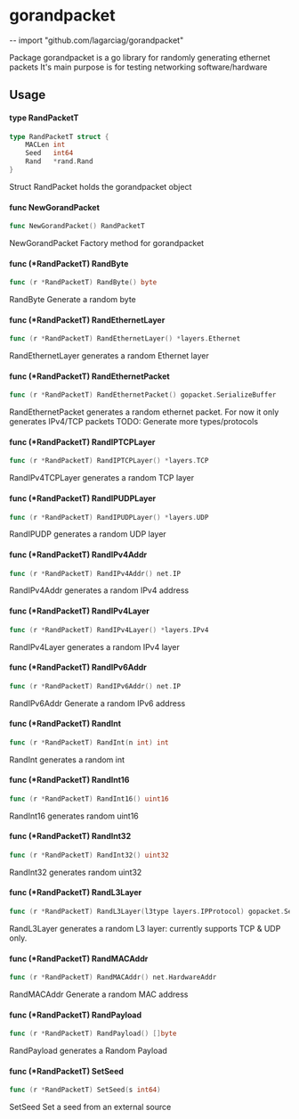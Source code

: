 # gorandpacket
--
    import "github.com/lagarciag/gorandpacket"

Package gorandpacket is a go library for randomly generating ethernet packets
It's main purpose is for testing networking software/hardware

## Usage

#### type RandPacketT

```go
type RandPacketT struct {
	MACLen int
	Seed   int64
	Rand   *rand.Rand
}
```

Struct RandPacket holds the gorandpacket object

#### func  NewGorandPacket

```go
func NewGorandPacket() RandPacketT
```
NewGorandPacket Factory method for gorandpacket

#### func (*RandPacketT) RandByte

```go
func (r *RandPacketT) RandByte() byte
```
RandByte Generate a random byte

#### func (*RandPacketT) RandEthernetLayer

```go
func (r *RandPacketT) RandEthernetLayer() *layers.Ethernet
```
RandEthernetLayer generates a random Ethernet layer

#### func (*RandPacketT) RandEthernetPacket

```go
func (r *RandPacketT) RandEthernetPacket() gopacket.SerializeBuffer
```
RandEthernetPacket generates a random ethernet packet. For now it only generates
IPv4/TCP packets TODO: Generate more types/protocols

#### func (*RandPacketT) RandIPTCPLayer

```go
func (r *RandPacketT) RandIPTCPLayer() *layers.TCP
```
RandIPv4TCPLayer generates a random TCP layer

#### func (*RandPacketT) RandIPUDPLayer

```go
func (r *RandPacketT) RandIPUDPLayer() *layers.UDP
```
RandIPUDP generates a random UDP layer

#### func (*RandPacketT) RandIPv4Addr

```go
func (r *RandPacketT) RandIPv4Addr() net.IP
```
RandIPv4Addr generates a random IPv4 address

#### func (*RandPacketT) RandIPv4Layer

```go
func (r *RandPacketT) RandIPv4Layer() *layers.IPv4
```
RandIPv4Layer generates a random IPv4 layer

#### func (*RandPacketT) RandIPv6Addr

```go
func (r *RandPacketT) RandIPv6Addr() net.IP
```
RandIPv6Addr Generate a random IPv6 address

#### func (*RandPacketT) RandInt

```go
func (r *RandPacketT) RandInt(n int) int
```
RandInt generates a random int

#### func (*RandPacketT) RandInt16

```go
func (r *RandPacketT) RandInt16() uint16
```
RandInt16 generates random uint16

#### func (*RandPacketT) RandInt32

```go
func (r *RandPacketT) RandInt32() uint32
```
RandInt32 generates random uint32

#### func (*RandPacketT) RandL3Layer

```go
func (r *RandPacketT) RandL3Layer(l3type layers.IPProtocol) gopacket.SerializableLayer
```
RandL3Layer generates a random L3 layer: currently supports TCP & UDP only.

#### func (*RandPacketT) RandMACAddr

```go
func (r *RandPacketT) RandMACAddr() net.HardwareAddr
```
RandMACAddr Generate a random MAC address

#### func (*RandPacketT) RandPayload

```go
func (r *RandPacketT) RandPayload() []byte
```
RandPayload generates a Random Payload

#### func (*RandPacketT) SetSeed

```go
func (r *RandPacketT) SetSeed(s int64)
```
SetSeed Set a seed from an external source
